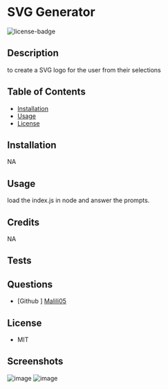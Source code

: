 
# SVG Generator
![license-badge](https://img.shields.io/badge/license-MIT-blue.svg)

## Description
to create a SVG logo for the user from their selections 

## Table of Contents
- [Installation](#installation)
- [Usage](#usage)
- [License](#License)

## Installation
NA

## Usage
load the index.js in node and answer the prompts. 

## Credits
NA

## Tests

## Questions
- [Github ] [Malili05](https://github.com/Malili05)


## License
- MIT

## Screenshots
  ![image](https://github.com/Malili05/SVG-logo-maker/assets/141981157/9c83d32d-3a0a-4e4b-80a0-0903c9261e55)
![image](https://github.com/Malili05/SVG-logo-maker/assets/141981157/31de81ac-7b01-4112-b09c-27fd976cb9b4)
  